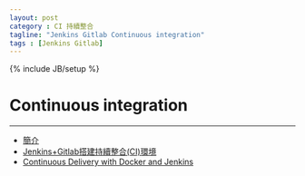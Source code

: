 ```yaml
---
layout: post
category : CI 持續整合
tagline: "Jenkins Gitlab Continuous integration"
tags : [Jenkins Gitlab]
---
```

{% include JB/setup %}

# Continuous integration 
-----
* [簡介](https://www.dotblogs.com.tw/hatelove/archive/2011/12/25/introducing-continuous-integration.aspx)
* [Jenkins+Gitlab搭建持續整合(CI)環境](http://hyhx2008.github.io/li-yong-jenkinsgitlabda-jian-chi-xu-ji-cheng-cihuan-jing.html)
* [Continuous Delivery with Docker and Jenkins](http://blog.philipphauer.de/tutorial-continuous-delivery-with-docker-jenkins/)